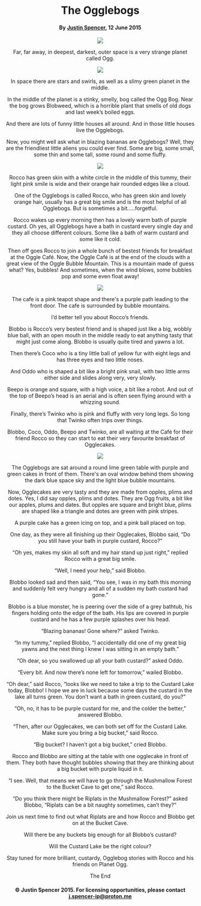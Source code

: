 <div align="center">

# The Ogglebogs​

#### By [Justin Spencer](about.md), 12 June 2015

![](oggle2b.png)

Far, far away, in deepest, darkest, outer space is a very strange planet called Ogg.

![](1.webp)

In space there are stars and swirls, as well as a slimy green planet in the middle.

In the middle of the planet is a stinky, smelly, bog called the Ogg Bog. Near the bog grows Blobweed, which is a horrible plant that smells of old dogs and last week’s boiled eggs. 

And there are lots of funny little houses all around. And in those little houses live the Ogglebogs.

Now, you might well ask what in blazing bananas are Ogglebogs? Well, they are the friendliest little aliens you could ever find. Some are big, some small, some thin and some tall, some round and some fluffy.

![](2.webp)

Rocco has green skin with a white circle in the middle of this tummy, their light pink smile is wide and their orange hair rounded edges like a cloud.

One of the Ogglebogs is called Rocco, who has green skin and lovely orange hair, usually has a great big smile and is the most helpful of all Ogglebogs. But is sometimes a bit…..forgetful.

Rocco wakes up every morning then has a lovely warm bath of purple custard. Oh yes, all Ogglebogs have a bath in custard every single day and they all choose different colours. Some like a bath of warm custard and some like it cold.

Then off goes Rocco to join a whole bunch of bestest friends for breakfast at the Oggle Café. Now, the Oggle Café is at the end of the clouds with a great view of the Oggle Bubble Mountain. This is a mountain made of guess what? Yes, bubbles! And sometimes, when the wind blows, some bubbles pop and some even float away!

![](3.webp)

The cafe is a pink teapot shape and there's a purple path leading to the front door. The cafe is surrounded by bubble mountains.

I’d better tell you about Rocco’s friends. 

Blobbo is Rocco’s very bestest friend and is shaped just like a big, wobbly blue ball, with an open mouth in the middle ready to eat anything tasty that might just come along. Blobbo is usually quite tired and yawns a lot.

Then there’s Coco who is a tiny little ball of yellow fur with eight legs and has three eyes and two little noses.

And Oddo who is shaped a bit like a bright pink snail, with two little arms either side and slides along very, very slowly.

Beepo is orange and square, with a high voice, a bit like a robot.  And out of the top of Beepo’s head is an aerial and is often seen flying around with a whizzing sound.

Finally, there’s Twinko who is pink and fluffy with very long legs. So long that Twinko often trips over things.

Blobbo, Coco, Oddo, Beepo and Twinko, are all waiting at the Café for their friend Rocco so they can start to eat their very favourite breakfast of Ogglecakes.

![](4.webp)

The Ogglebogs are sat around a round lime green table with purple and green cakes in front of them. There's an oval window behind them showing the dark blue space sky and the light blue bubble mountains.

Now, Ogglecakes are very tasty and they are made from opples, plims and dotes. Yes, I did say opples, plims and dotes. They are Ogg fruits, a bit like our apples, plums and dates. But opples are square and bright blue, plims are shaped like a triangle and dotes are green with pink stripes.

A purple cake has a green icing on top, and a pink ball placed on top.

One day, as they were all finishing up their Ogglecakes, Blobbo said, “Do you still have your bath in purple custard, Rocco?”

“Oh yes, makes my skin all soft and my hair stand up just right,” replied Rocco with a great big smile. 

“Well, I need your help,” said Blobbo.

Blobbo looked sad and then said, “You see, I was in my bath this morning and suddenly felt very hungry and all of a sudden my bath custard had gone.”

Blobbo is a blue monster, he is peering over the side of a grey bathtub, his fingers holding onto the edge of the bath. His lips are covered in purple custard and he has a few purple splashes over his head.

“Blazing bananas! Gone where?” asked Twinko.

“In my tummy,” replied Blobbo, “I accidentally did one of my great big yawns and the next thing I knew I was sitting in an empty bath.”

“Oh dear, so you swallowed up all your bath custard?” asked Oddo.

“Every bit. And now there’s none left for tomorrow,” wailed Blobbo.

“Oh dear,” said Rocco, “looks like we need to take a trip to the Custard Lake today, Blobbo! I hope we are in luck because some days the custard in the lake all turns green. You don’t want a bath in green custard, do you?” 

“Oh, no, it has to be purple custard for me, and the colder the better,” answered Blobbo.

“Then, after our Ogglecakes, we can both set off for the Custard Lake. Make sure you bring a big bucket,” said Rocco.

“Big bucket? I haven’t got a big bucket,” cried Blobbo.

Rocco and Blobbo are sitting at the table with one ogglecake in front of them. They both have thought bubbles showing that they are thinking about a big bucket with purple liquid in it.

“I see. Well, that means we will have to go through the Mushmallow Forest to the Bucket Cave to get one,” said Rocco. 

“Do you think there might be Riplats in the Mushmallow Forest?” asked Blobbo, “Riplats can be a bit naughty sometimes, can’t they?”

Join us next time to find out what Riplats are and how Rocco and Blobbo get on at the Bucket Cave. 

Will there be any buckets big enough for all Blobbo’s custard?

Will the Custard Lake be the right colour?

Stay tuned for more brilliant, custardy, Ogglebog stories with Rocco and his friends on Planet Ogg. 

The End


#### © Justin Spencer 2015. For licensing opportunities, please contact j.spencer-ip@proton.me

</div>

